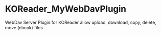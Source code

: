 # KOReader_MyWebDavPlugin
WebDav Server Plugin for KOReader allow upload, download, copy, delete, move (ebook) files 
